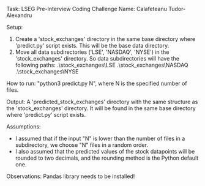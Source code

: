 Task: LSEG Pre-Interview Coding Challenge
Name: Calafeteanu Tudor-Alexandru

Setup:
1. Create a 'stock_exchanges' directory in the same base directory where 'predict.py' script exists.
This will be the base data directory.
2. Move all data subdirectories ('LSE', 'NASDAQ', 'NYSE') in the 'stock_exchanges' directory.
So data subdirectories will have the following paths:
.\stock_exchanges\LSE
.\stock_exchanges\NASDAQ
.\stock_exchanges\NYSE

How to run: "python3 predict.py N", where N is the specified number of files.

Output: A 'predicted_stock_exchanges' directory with the same structure as the 'stock_exchanges' directory. It will be found in the same
base directory where 'predict.py' script exists.

Assumptions:
- I assumed that if the input "N" is lower than the number of files in a subdirectory, we choose "N" files in a random order.
- I also assumed that the predicted values of the stock datapoints will be rounded to two decimals, and the rounding method is the
Python default one.

Observations:
Pandas library needs to be installed!
